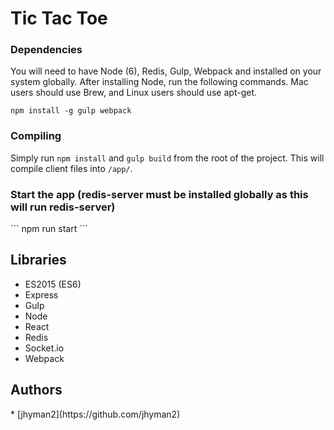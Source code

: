 # Tic Tac Toe

<h3>Dependencies</h3>
You will need to have Node (6), Redis, Gulp, Webpack and installed on your system globally.  After installing Node, run the following commands.  Mac users should use Brew, and Linux users should use apt-get.

```
npm install -g gulp webpack
```

<h3>Compiling</h3>

Simply run `npm install` and `gulp build` from the root of the project.  This will compile client files into `/app/`.

<h3>Start the app (redis-server must be installed globally as this will run redis-server)</h3>
```
npm run start
```

<h2>Libraries</h2>

* ES2015 (ES6)
* Express
* Gulp
* Node
* React
* Redis
* Socket.io
* Webpack

<h2>Authors</h2>
* [jhyman2](https://github.com/jhyman2)